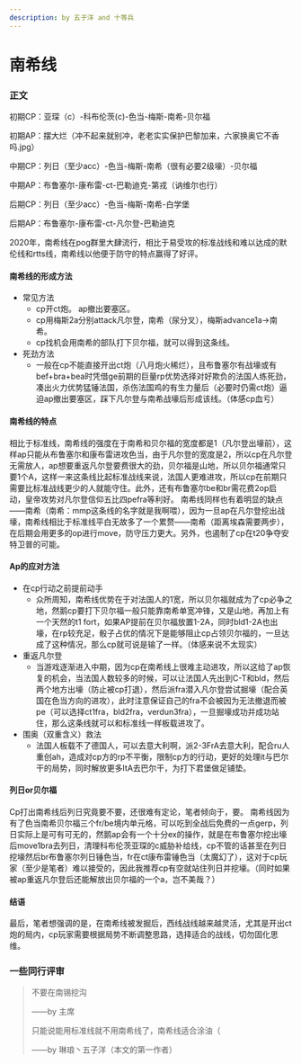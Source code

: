 ```yaml
---
description: by 五子洋 and 十等兵
---
```


# 南希线

### 正文

初期CP：亚琛（c）-科布伦茨(c)-色当-梅斯-南希-贝尔福&#x20;

初期AP：摆大烂（冲不起来就别冲，老老实实保护巴黎加来，六家换奥它不香吗.jpg）&#x20;

中期CP：列日（至少acc）-色当-梅斯-南希（很有必要2级壕）-贝尔福&#x20;

中期AP：布鲁塞尔-康布雷-ct-巴勒迪克-第戎（讷维尔也行）&#x20;

后期CP：列日（至少acc）-色当-梅斯-南希-白学堡&#x20;

后期AP：布鲁塞尔-康布雷-ct-凡尔登-巴勒迪克

2020年，南希线在pog群里大肆流行，相比于易受攻的标准战线和难以达成的默伦线和rtts线，南希线以他便于防守的特点赢得了好评。

#### 南希线的形成方法&#x20;

* 常见方法&#x20;
  * cp开ct炮。 ap撤出要塞区。&#x20;
  * cp用梅斯2a分别attack凡尔登，南希（尿分叉），梅斯advance1a→南希。&#x20;
  * cp找机会用南希的部队打下贝尔福，就可以得到这条线。&#x20;
* 死劲方法&#x20;
  * 一般在cp不能直接开出ct炮（八月炮火稀烂），且布鲁塞尔有战壕或有bef+bra+bea时凭借ge前期的巨量rp优势选择对好欺负的法国人练死劲，凑出火力优势猛锤法国，杀伤法国鸡的有生力量后（必要时仍需ct炮）逼迫ap撤出要塞区，踩下凡尔登与南希战壕后形成该线。（体感cp血亏）

#### 南希线的特点

相比于标准线，南希线的强度在于南希和贝尔福的宽度都是1（凡尔登出壕前），这样ap只能从布鲁塞尔和康布雷进攻色当，由于凡尔登的宽度是2，所以cp在凡尔登无需放人，ap想要重返凡尔登要费很大的劲，贝尔福是山地，所以贝尔福通常只要1个A，这样一来这条线比起标准战线来说，法国人更难进攻，所以cp在前期只需要比标准战线更少的人就能守住。此外，还有布鲁塞尔be和br需花费2op启动，皇帝攻势对凡尔登信仰五比四pefra等利好。 南希线同样也有着明显的缺点——南希（南希：mmp这条线的名字就是我啊喂），因为一旦ap在凡尔登挖出战壕，南希线相比于标准线平白无故多了一个累赘——南希（距离埃森需要两步），在后期会用更多的op进行move，防守压力更大。另外，也遏制了cp在t20争夺安特卫普的可能。

#### Ap的应对方法

* 在cp行动之前提前动手&#x20;
  * 众所周知，南希线优势在于对法国人的1宽，所以贝尔福就成为了cp必争之地，然鹅cp要打下贝尔福一般只能靠南希单宽冲锋，又是山地，再加上有一个天然的t1 fort，如果AP提前在贝尔福放置1-2A，同时bld1-2A也出壕，在rp较充足，骰子占优的情况下是能够阻止cp占领贝尔福的，一旦达成了这种情况，那么cp就可说是输了一样。（体感来说不太现实）&#x20;
* 重返凡尔登&#x20;
  * 当游戏逐渐进入中期，因为cp在南希线上很难主动进攻，所以这给了ap恢复的机会，当法国人数较多的时候，可以让法国人先出到C-T和bld，然后两个地方出壕（防止被cp打退），然后派fra潜入凡尔登尝试掘壕（配合英国在色当方向的进攻），此时注意保证自己的fra不会被因为无法撤退而被pe（可以选择ct1fra，bld2fra，verdun3fra），一旦掘壕成功并成功站住，那么这条线就可以和标准线一样板载进攻了。
* &#x20;围奥（双重含义）救法&#x20;
  * 法国人板载不了德国人，可以去意大利啊，派2-3FrA去意大利，配合ru人重创ah，造成对cp方的rp不平衡，限制cp方的行动，更好的处理it与巴尔干的局势，同时解放更多ItA去巴尔干，为打下君堡做足铺垫。

#### 列日or贝尔福

Cp打出南希线后列日究竟要不要，还很难有定论，笔者倾向于，要。 南希线因为有了色当南希贝尔福三个fr/be境内单元格，可以吃到全战后免费的一点gerp，列日实际上是可有可无的，然鹅ap会有一个十分ex的操作，就是在布鲁塞尔挖出壕后move1bra去列日，清理科布伦茨亚琛的c威胁补给线，cp不管的话甚至在列日挖壕然后br布鲁塞尔列日锤色当，fr在ct康布雷锤色当（太魔幻了），这对于cp玩家（至少是笔者）难以接受的，因此我推荐cp有空就站住列日并挖壕。（同时如果被ap重返凡尔登后还能解放出贝尔福的一个a，岂不美哉？）

#### 结语

最后，笔者想强调的是，在南希线被发掘后，西线战线越来越灵活，尤其是开出ct炮的局内，cp玩家需要根据局势不断调整思路，选择适合的战线，切勿固化思维。

### 一些同行评审

> 不要在南锡挖沟
>
> ——by 主席
>
> 只能说能用标准线就不用南希线了，南希线适合涂油（
>
> ——by 琳琅丶五子洋（本文的第一作者）
